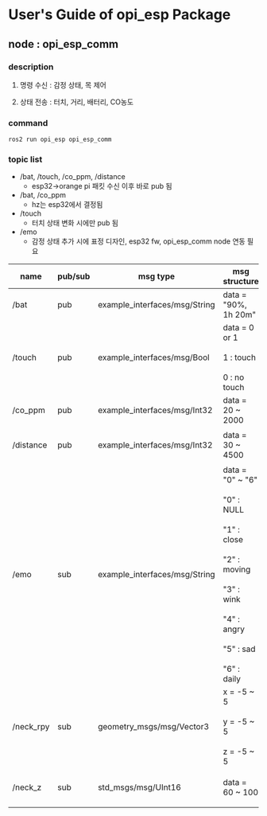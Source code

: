 # User's Guide of opi_esp Package

## node : opi_esp_comm

### description

1. 명령 수신 : 감정 상태, 목 제어

2. 상태 전송 : 터치, 거리, 배터리, CO농도

### command
```
ros2 run opi_esp opi_esp_comm
```

### topic list

- /bat, /touch, /co_ppm, /distance
    - esp32->orange pi 패킷 수신 이후 바로 pub 됨
- /bat, /co_ppm
    - hz는 esp32에서 결정됨
- /touch
    - 터치 상태 변화 시에만 pub 됨
- /emo
    - 감정 상태 추가 시에 표정 디자인, esp32 fw, opi_esp_comm node 연동 필요

| name          | pub/sub | msg type                               | msg structure             | hz | description |
|---------------|---------|----------------------------------------|---------------------------|----|---|
| /bat          | pub     | example_interfaces/msg/String          | data = "90%, 1h 20m"      | 1 | 배터리 잔량, 남은 시간 |
| /touch        | pub     | example_interfaces/msg/Bool            | data = 0 or 1 <br></br> 1 : touch <br></br> 0 : no touch | event | 터치 상태 |
| /co_ppm       | pub     | example_interfaces/msg/Int32           | data = 20 ~ 2000 | 1 | CO 농도(ppm) |
| /distance     | pub     | example_interfaces/msg/Int32           | data = 30 ~ 4500 | 10 | 초음파 센서 측정 거리(mm) | 
| /emo          | sub     | example_interfaces/msg/String          | data = "0" ~ "6" <br></br> "0" : NULL <br></br> "1" : close <br></br> "2" : moving <br></br> "3" : wink <br></br> "4" : angry <br></br> "5" : sad <br></br> "6" : daily | 15 | 감정 상태 |
| /neck_rpy     | sub     | geometry_msgs/msg/Vector3              | x = -5 ~ 5 <br></br> y = -5 ~ 5 <br></br> z = -5 ~ 5 | 미정 | 목 플랫폼 r,p,y  회전 각도 |
| /neck_z       | sub     | std_msgs/msg/UInt16                    | data = 60 ~ 100 | 미정 | 목 플랫폼 z 위아래(직선) 움직임 |